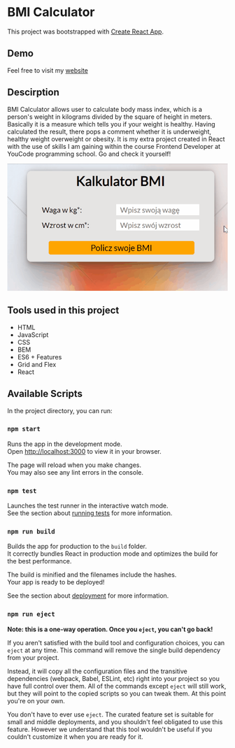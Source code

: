 # BMI Calculator
This project was bootstrapped with [Create React App](https://github.com/facebook/create-react-app).

## Demo 
Feel free to visit my [website](https://ursmal1948.github.io/bmi-calculator-react/)

## Descirption
BMI Calculator allows  user to calculate body mass index, which is a person's weight in kilograms divided by the square of height in meters. Basically it is a measure which tells you if your weight is healthy. Having calculated the result, there pops a comment whether it is underweight, healthy weight overweight or obesity. It is my extra project created in React with the use of skills I am gaining within the course Frontend Developer at YouCode programming school. Go and check it yourself!

<img src="https://github.com/ursmal1948/bmi-calculator-react/blob/main/public/animation__bmiCalculator.gif" width=550> 

## Tools used in this project
- HTML
- JavaScript
- CSS
- BEM
- ES6 + Features
- Grid and Flex
- React

## Available Scripts

In the project directory, you can run:

### `npm start`

Runs the app in the development mode.\
Open [http://localhost:3000](http://localhost:3000) to view it in your browser.

The page will reload when you make changes.\
You may also see any lint errors in the console.

### `npm test`

Launches the test runner in the interactive watch mode.\
See the section about [running tests](https://facebook.github.io/create-react-app/docs/running-tests) for more information.

### `npm run build`

Builds the app for production to the `build` folder.\
It correctly bundles React in production mode and optimizes the build for the best performance.

The build is minified and the filenames include the hashes.\
Your app is ready to be deployed!

See the section about [deployment](https://facebook.github.io/create-react-app/docs/deployment) for more information.

### `npm run eject`

**Note: this is a one-way operation. Once you `eject`, you can't go back!**

If you aren't satisfied with the build tool and configuration choices, you can `eject` at any time. This command will remove the single build dependency from your project.

Instead, it will copy all the configuration files and the transitive dependencies (webpack, Babel, ESLint, etc) right into your project so you have full control over them. All of the commands except `eject` will still work, but they will point to the copied scripts so you can tweak them. At this point you're on your own.

You don't have to ever use `eject`. The curated feature set is suitable for small and middle deployments, and you shouldn't feel obligated to use this feature. However we understand that this tool wouldn't be useful if you couldn't customize it when you are ready for it.
